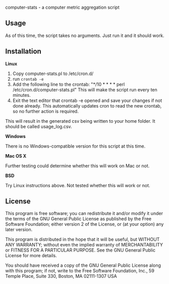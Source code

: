 computer-stats - a computer metric aggregation script

## Usage

As of this time, the script takes no arguments. Just run it and it should work.

## Installation

**Linux**

1. Copy computer-stats.pl to /etc/cron.d/
2. run `crontab -e`
3. Add the following line to the crontab:
"*/10 * * * * perl /etc/cron.d/computer-stats.pl"
This will make the script run every ten minutes.
4. Exit the text editor that crontab -e opened and save your changes if not done already.
This automatically updates cron to read the new crontab, so no further action is required.

This will result in the generated csv being written to your home folder. It should be called usage_log.csv.

**Windows**

There is no Windows-compatible version for this script at this time.

**Mac OS X**

Further testing could determine whether this will work on Mac or not.

**BSD**

Try Linux instructions above. Not tested whether this will work or not.

## License

This program is free software; you can redistribute it and/or modify
it under the terms of the GNU General Public License as published by
the Free Software Foundation; either version 2 of the License, or
(at your option) any later version.

This program is distributed in the hope that it will be useful,
but WITHOUT ANY WARRANTY; without even the implied warranty of
MERCHANTABILITY or FITNESS FOR A PARTICULAR PURPOSE.  See the
GNU General Public License for more details.

You should have received a copy of the GNU General Public License
along with this program; if not, write to the Free Software
Foundation, Inc., 59 Temple Place, Suite 330, Boston, MA  02111-1307  USA

